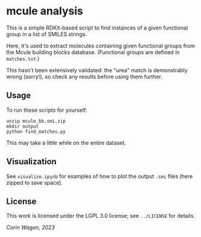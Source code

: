 # mcule analysis

This is a simple RDKit-based script to find instances of a given functional group in a list of SMILES strings.

Here, it's used to extract molecules containing given functional groups from the Mcule building blocks database.
(Functional groups are defined in ``matches.txt``.)

This hasn't been extensively validated: the "urea" match is demonstrably wrong (sorry!), so check any results before using them further.

## Usage

To run these scripts for yourself:

```
unzip mcule_bb.smi.zip
mkdir output
python find_matches.py
```

This may take a little while on the entire dataset. 

## Visualization

See ``visualize.ipynb`` for examples of how to plot the output ``.smi`` files (here zipped to save space).

## License

This work is licensed under the LGPL 3.0 license; see ``../LICENSE`` for details.

*Corin Wagen, 2023*
